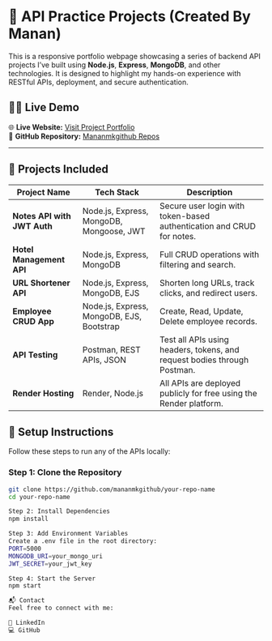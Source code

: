 # 🚀 API Practice Projects (Created By Manan)

This is a responsive portfolio webpage showcasing a series of backend API projects I’ve built using **Node.js**, **Express**, **MongoDB**, and other technologies. It is designed to highlight my hands-on experience with RESTful APIs, deployment, and secure authentication.

## 🧑‍💻 Live Demo

🌐 **Live Website:** [Visit Project Portfolio](https://your-deployed-url.com)  
📁 **GitHub Repository:** [Mananmkgithub Repos](https://github.com/mananmkgithub?tab=repositories)

---

## 📂 Projects Included
| Project Name               | Tech Stack                                  | Description                                                                                 |
|---------------------------|---------------------------------------------|---------------------------------------------------------------------------------------------|
| **Notes API with JWT Auth** | Node.js, Express, MongoDB, Mongoose, JWT     | Secure user login with token-based authentication and CRUD for notes.                       |
| **Hotel Management API**   | Node.js, Express, MongoDB                   | Full CRUD operations with filtering and search.                                             |
| **URL Shortener API**      | Node.js, Express, MongoDB, EJS              | Shorten long URLs, track clicks, and redirect users.                                        |
| **Employee CRUD App**      | Node.js, Express, MongoDB, EJS, Bootstrap   | Create, Read, Update, Delete employee records.                                              |
| **API Testing**            | Postman, REST APIs, JSON                    | Test all APIs using headers, tokens, and request bodies through Postman.                   |
| **Render Hosting**         | Render, Node.js                             | All APIs are deployed publicly for free using the Render platform.                          |

## 📄 Setup Instructions

Follow these steps to run any of the APIs locally:

### Step 1: Clone the Repository

```bash
git clone https://github.com/mananmkgithub/your-repo-name
cd your-repo-name

Step 2: Install Dependencies
npm install

Step 3: Add Environment Variables
Create a .env file in the root directory:
PORT=5000
MONGODB_URI=your_mongo_uri
JWT_SECRET=your_jwt_key

Step 4: Start the Server
npm start

📬 Contact
Feel free to connect with me:

🔗 LinkedIn
💻 GitHub




